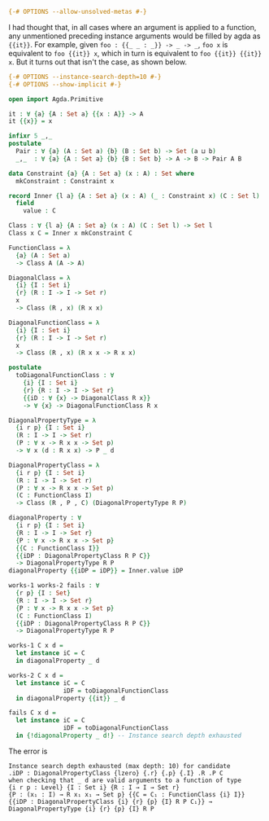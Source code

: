 ```agda
{-# OPTIONS --allow-unsolved-metas #-}
```
I had thought that, in all cases where an argument is applied to a function, any unmentioned preceding instance arguments would be filled by agda as `{{it}}`. For example, given `foo : {{_ _ : _}} -> _ -> _`, `foo x` is equivalent to `foo {{it}} x`, which in turn is equivalent to `foo {{it}} {{it}} x`. But it turns out that isn't the case, as shown below.
```agda
{-# OPTIONS --instance-search-depth=10 #-}
{-# OPTIONS --show-implicit #-}

open import Agda.Primitive

it : ∀ {a} {A : Set a} {{x : A}} -> A
it {{x}} = x

infixr 5 _,_
postulate
  Pair : ∀ {a} (A : Set a) {b} (B : Set b) -> Set (a ⊔ b)
  _,_  : ∀ {a} {A : Set a} {b} {B : Set b} -> A -> B -> Pair A B

data Constraint {a} {A : Set a} (x : A) : Set where
  mkConstraint : Constraint x

record Inner {l a} {A : Set a} (x : A) (_ : Constraint x) (C : Set l) : Set l where
  field
    value : C

Class : ∀ {l a} {A : Set a} (x : A) (C : Set l) -> Set l
Class x C = Inner x mkConstraint C

FunctionClass = λ
  {a} (A : Set a)
  -> Class A (A -> A)

DiagonalClass = λ
  {i} {I : Set i}
  {r} (R : I -> I -> Set r)
  x
  -> Class (R , x) (R x x)

DiagonalFunctionClass = λ
  {i} {I : Set i}
  {r} (R : I -> I -> Set r)
  x
  -> Class (R , x) (R x x -> R x x)

postulate
  toDiagonalFunctionClass : ∀
    {i} {I : Set i}
    {r} {R : I -> I -> Set r}
    {{iD : ∀ {x} -> DiagonalClass R x}}
    -> ∀ {x} -> DiagonalFunctionClass R x

DiagonalPropertyType = λ
  {i r p} {I : Set i}
  (R : I -> I -> Set r)
  (P : ∀ x -> R x x -> Set p)
  -> ∀ x (d : R x x) -> P _ d

DiagonalPropertyClass = λ
  {i r p} {I : Set i}
  (R : I -> I -> Set r)
  (P : ∀ x -> R x x -> Set p)
  (C : FunctionClass I)
  -> Class (R , P , C) (DiagonalPropertyType R P)

diagonalProperty : ∀
  {i r p} {I : Set i}
  {R : I -> I -> Set r}
  {P : ∀ x -> R x x -> Set p}
  {{C : FunctionClass I}}
  {{iDP : DiagonalPropertyClass R P C}}
  -> DiagonalPropertyType R P
diagonalProperty {{iDP = iDP}} = Inner.value iDP

works-1 works-2 fails : ∀
  {r p} {I : Set}
  {R : I -> I -> Set r}
  {P : ∀ x -> R x x -> Set p}
  (C : FunctionClass I)
  {{iDP : DiagonalPropertyClass R P C}}
  -> DiagonalPropertyType R P

works-1 C x d =
  let instance iC = C
  in diagonalProperty _ d

works-2 C x d =
  let instance iC = C
               iDF = toDiagonalFunctionClass
  in diagonalProperty {{it}} _ d

fails C x d =
  let instance iC = C
               iDF = toDiagonalFunctionClass
  in {!diagonalProperty _ d!} -- Instance search depth exhausted
```

The error is

    Instance search depth exhausted (max depth: 10) for candidate
    .iDP : DiagonalPropertyClass {lzero} {.r} {.p} {.I} .R .P C
    when checking that _ d are valid arguments to a function of type
    {i r p : Level} {I : Set i} {R : I → I → Set r}
    {P : (x₁ : I) → R x₁ x₁ → Set p} {{C = C₁ : FunctionClass {i} I}}
    {{iDP : DiagonalPropertyClass {i} {r} {p} {I} R P C₁}} →
    DiagonalPropertyType {i} {r} {p} {I} R P
